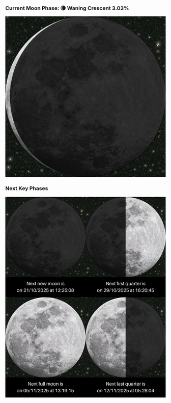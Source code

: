 ### Current Moon Phase: 🌘 Waning Crescent 3.03%
![Moon Phase](moonphase.png)
### Next Key Phases
![Gallery](gallery.png)